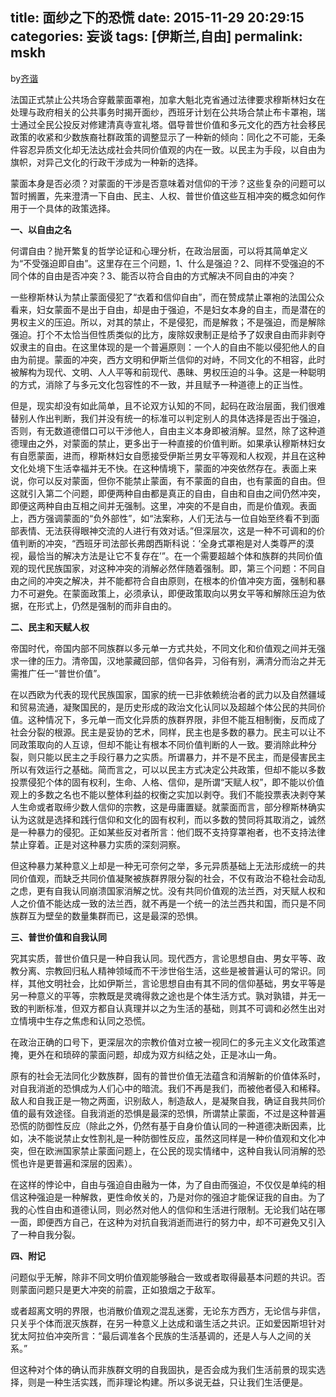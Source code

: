 title: 面纱之下的恐慌
date: 2015-11-29 20:29:15
categories: 妄谈
tags: [伊斯兰,自由]
permalink: mskh
---
by[齐谐](http://caute.net/about/)

法国正式禁止公共场合穿戴蒙面罩袍，加拿大魁北克省通过法律要求穆斯林妇女在处理与政府相关的公共事务时揭开面纱，西班牙计划在公共场合禁止布卡罩袍，瑞士通过全民公投反对修建清真寺宣礼塔。倡导普世价值和多元文化的西方社会移民政策的收紧和少数族裔社群政策的调整显示了一种新的倾向：同化之不可能，无条件容忍异质文化却无法达成社会共同价值观的内在一致。以民主为手段，以自由为旗帜，对异己文化的行政干涉成为一种新的选择。

蒙面本身是否必须？对蒙面的干涉是否意味着对信仰的干涉？这些复杂的问题可以暂时搁置，先来澄清一下自由、民主、人权、普世价值这些互相冲突的概念如何作用于一个具体的政策选择。
<!--more-->

**一、以自由之名**

何谓自由？抛开繁复的哲学论证和心理分析，在政治层面，可以将其简单定义为“不受强迫即自由”。这里存在三个问题，1、什么是强迫？2、同样不受强迫的不同个体的自由是否冲突？3、能否以符合自由的方式解决不同自由的冲突？

一些穆斯林认为禁止蒙面侵犯了“衣着和信仰自由”，而在赞成禁止罩袍的法国公众看来，妇女蒙面不是出于自由，却是由于强迫，不是妇女本身的自主，而是潜在的男权主义的压迫。所以，对其的禁止，不是侵犯，而是解救；不是强迫，而是解除强迫。打个不太恰当但性质类似的比方，废除奴隶制正是给予了奴隶自由而非剥夺奴隶主的自由。在这里体现的是一个普遍原则：一个人的自由不能以侵犯他人的自由为前提。蒙面的冲突，西方文明和伊斯兰信仰的对峙，不同文化的不相容，此时被解构为现代、文明、人人平等和前现代、愚昧、男权压迫的斗争。这是一种聪明的方式，消除了与多元文化包容性的不一致，并且赋予一种道德上的正当性。

但是，现实却没有如此简单，且不论双方认知的不同，起码在政治层面，我们很难替别人作出判断，我们并没有统一的标准可以判定别人的具体选择是否出于强迫，否则，有无数道德借口可以干涉他人，自由主义本身即被消解。显然，除了这种道德理由之外，对蒙面的禁止，更多出于一种直接的价值判断。如果承认穆斯林妇女有自愿蒙面，进而，穆斯林妇女自愿接受伊斯兰男女平等观和人权观，并且在这种文化处境下生活幸福并无不快。在这种情境下，蒙面的冲突依然存在。表面上来说，你可以反对蒙面，但你不能禁止蒙面，有不蒙面的自由，也有蒙面的自由。但这就引入第二个问题，即便两种自由都是真正的自由，自由和自由之间仍然冲突，即便这两种自由互相之间并无强制。这里，冲突的不是自由，而是价值观。表面上，西方强调蒙面的“负外部性”，如“法案称，人们无法与一位自始至终看不到面部表情、无法获得眼神交流的人进行有效对话。”但深层次，这是一种不可调和的价值判断的冲突，“西班牙司法部长弗朗西斯科说：‘全身式罩袍是对人类尊严的漠视，最恰当的解决方法是让它不复存在’”。在一个需要超越个体和族群的共同价值观的现代民族国家，对这种冲突的消解必然伴随着强制。即，第三个问题：不同自由之间的冲突之解决，并不能都符合自由原则，在根本的价值冲突方面，强制和暴力不可避免。在蒙面政策上，必须承认，即便政策取向以男女平等和解除压迫为依据，在形式上，仍然是强制的而非自由的。

**二、民主和天赋人权**

帝国时代，帝国内部不同族群以多元单一方式共处，不同文化和价值观之间并无强求一律的压力。清帝国，汉地蒙藏回部，信仰各异，习俗有别，满清分而治之并无需推广任一“普世价值”。

在以西欧为代表的现代民族国家，国家的统一已非依赖统治者的武力以及自然疆域和贸易流通，凝聚国民的，是历史形成的政治文化认同以及超越个体公民的共同价值。这种情况下，多元单一而文化异质的族群界限，非但不能互相制衡，反而成了社会分裂的根源。民主是妥协的艺术，同样，民主也是多数的暴力。民主可以让不同政策取向的人互谅，但却不能让有根本不同价值判断的人一致。要消除此种分裂，则只能以民主之手段行暴力之实质。所谓暴力，并不是不民主，而是侵害民主所以有效运行之基础。简而言之，可以以民主方式决定公共政策，但却不能以多数投票侵犯个体的固有权利，生命、人格、信仰，是所谓“天赋人权”，即不能以价值观上的多数之名也不能以整体利益的权衡之实加以剥夺。我们不能投票表决剥夺某人生命或者取缔少数人信仰的宗教，这是毋庸置疑。就蒙面而言，部分穆斯林确实认为这就是选择和践行信仰和文化的固有权利，而以多数的赞同将其取消之，诚然是一种暴力的侵犯。正如某些反对者所言：他们既不支持穿罩袍者，也不支持法律禁止穿着。正是对这种暴力实质的深刻洞察。

但这种暴力某种意义上却是一种无可奈何之举，多元异质基础上无法形成统一的共同价值观，而缺乏共同价值凝聚被族群界限分裂的社会，不仅有政治不稳社会动乱之虑，更有自我认同崩溃国家消解之忧。没有共同价值观的法兰西，对天赋人权和人之价值不能达成一致的法兰西，就不再是一个统一的法兰西共和国，而只是不同族群互为壁垒的数量集群而已，这是最深的恐惧。

**三、普世价值和自我认同**

究其实质，普世价值只是一种自我认同。现代西方，言论思想自由、男女平等、政教分离、宗教回归私人精神领域而不干涉世俗生活，这些是被普遍认可的常识。同样，其他文明社会，比如伊斯兰，言论思想自由有其不同的信仰基础，男女平等是另一种意义的平等，宗教既是灵魂得救之途也是个体生活方式。孰对孰错，并无一致的判断标准，但双方都自认真理并以之为生活的基础，则其不可调和必然生出对立情境中生存之焦虑和认同之恐慌。

在政治正确的口号下，更深层次的宗教价值对立被一视同仁的多元主义文化政策遮掩，更外在和琐碎的蒙面问题，却成为双方纠结之处，正是冰山一角。

原有的社会无法同化少数族群，固有的普世价值无法蕴含和消解新的价值体系时，对自我消逝的恐惧成为人们心中的暗流。我们不再是我们，而被他者侵入和稀释。敌人和自我正是一物之两面，识别敌人，制造敌人，是凝聚自我，确证自我共同价值的最有效途径。自我消逝的恐惧是最深的恐惧，所谓禁止蒙面，不过是这种普遍恐慌的防御性反应（除此之外，仍然有基于自身价值认同的一种道德决断因素，比如，决不能说禁止女性割礼是一种防御性反应，虽然这同样是一种价值观和文化冲突，但在欧洲国家禁止蒙面问题上，在公民的现实情绪中，这种自我认同消解的恐慌也许是更普遍和深层的因素）。

在这样的悖论中，自由与强迫自由融为一体，为了自由而强迫，不仅仅是单纯的相信这种强迫是一种解救，更性命攸关的，乃是对你的强迫才能保证我的自由。为了我的心性自由和道德认同，则必然对他人的信仰和生活进行限制。无论我们站在哪一面，即便西方自己，在这种为对抗自我消逝而进行的努力中，却不可避免又引入了一种自我分裂。

**四、附记**

问题似乎无解，除非不同文明价值观能够融合一致或者取得最基本问题的共识。否则蒙面问题只是更大冲突的前震，正如狼烟之于敌军。

或者超离文明的界限，也消散价值观之混乱迷雾，无论东方西方，无论信与非信，只关乎个体而泯灭族群，在另一种意义上达成和谐生活之共识。正如爱因斯坦针对犹太阿拉伯冲突所言：“最后调准各个民族的生活基调的，还是人与人之间的关系。”

但这种对个体的确认而非族群文明的自我固执，是否会成为我们生活前景的现实选择，则是一种生活实践，而非理论构建。所以多说无益，只让我们生活便是。
